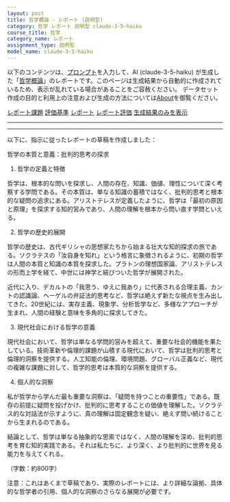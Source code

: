 ```yaml
---
layout: post
title: 哲学概論 - レポート (説明型)
category: 哲学 レポート 説明型 claude-3-5-haiku
course_title: 哲学
category_name: レポート
assignment_type: 説明型
model_name: claude-3-5-haiku
---
```


以下のコンテンツは、[プロンプト](https://github.com/takedatoshiyuki/synthetic_assignments/tree/main/generated/哲学/claude-3-5-haiku/prompt_レポート-説明型.md)を入力して、AI (claude-3-5-haiku) が生成した「[哲学概論](/contents/哲学/)」のレポートです。このページは生成結果から自動的に作成されているため、表示が乱れている場合があることをご容赦ください。
データセット作成の目的と利用上の注意および生成の方法については[About](/About)を御覧ください。

[レポート課題](../レポート課題-説明型)
[評価基準](../評価基準-説明型)
[レポート](../レポート-説明型)
[レポート評価](../レポート評価-説明型)
[生成結果のみを表示](https://github.com/takedatoshiyuki/synthetic_assignments/tree/main/generated/哲学/claude-3-5-haiku/レポート-説明型.md)
  

***
***
  
以下に、指示に従ったレポートの草稿を作成しました：

哲学の本質と意義：批判的思考の探求

1. 哲学の定義と特徴

哲学は、根本的な問いを探求し、人間の存在、知識、価値、理性について深く考察する学問である。その本質は、単なる知識の蓄積ではなく、批判的思考と根本的な疑問の追求にある。アリストテレスが定義したように、哲学は「最初の原因と原理」を探求する知的営みであり、人間の理解を根本から問い直す学問といえる。

2. 哲学の歴史的展開

哲学の歴史は、古代ギリシャの思想家たちから始まる壮大な知的探求の旅である。ソクラテスの「汝自身を知れ」という格言に象徴されるように、初期の哲学は人間の本質と知識の本質を探求した。プラトンの理想国家論、アリストテレスの形而上学を経て、中世には神学と結びついた哲学が展開された。

近代に入り、デカルトの「我思う、ゆえに我あり」に代表される合理主義、カントの認識論、ヘーゲルの弁証法的思考など、哲学は絶えず新たな視点を生み出してきた。20世紀には、実存主義、現象学、分析哲学など、多様なアプローチが生まれ、人間の経験と意味を多角的に探求してきた。

3. 現代社会における哲学の意義

現代社会において、哲学は単なる学問的営みを超えて、重要な社会的機能を果たしている。技術革新や倫理的課題が山積する現代において、哲学は批判的思考と倫理的洞察を提供する。人工知能の倫理、環境問題、グローバル正義など、現代の複雑な課題に対して、哲学的思考は本質的な洞察を提供する。

4. 個人的な洞察

私が哲学から学んだ最も重要な洞察は、「疑問を持つことの重要性」である。既存の前提に疑問を投げかけ、批判的に思考することの価値を理解した。ソクラテス的な対話法が示すように、真の理解は固定観念を疑い、絶えず問い続けることから生まれるのである。

結論として、哲学は単なる抽象的な思索ではなく、人間の理解を深め、批判的思考を育む知的実践である。それは私たちに、より深く、より批判的に世界を見る能力を与えてくれる。

（字数：約800字）

注意：これはあくまで草稿であり、実際のレポートには、より詳細な論拠、具体的な哲学者の引用、個人的な洞察のさらなる展開が必要です。
